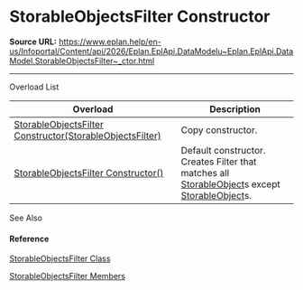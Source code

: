 # StorableObjectsFilter Constructor

**Source URL:** https://www.eplan.help/en-us/Infoportal/Content/api/2026/Eplan.EplApi.DataModelu~Eplan.EplApi.DataModel.StorableObjectsFilter~_ctor.html

---

Overload List

| Overload | Description |
| --- | --- |
| [StorableObjectsFilter Constructor(StorableObjectsFilter)](Eplan.EplApi.DataModelu~Eplan.EplApi.DataModel.StorableObjectsFilter~_ctor(StorableObjectsFilter).html) | Copy constructor. |
| [StorableObjectsFilter Constructor()](Eplan.EplApi.DataModelu~Eplan.EplApi.DataModel.StorableObjectsFilter~_ctor().html) | Default constructor. Creates Filter that matches all [StorableObject](Eplan.EplApi.DataModelu~Eplan.EplApi.DataModel.StorableObject.html)s except [StorableObject](Eplan.EplApi.DataModelu~Eplan.EplApi.DataModel.StorableObject.html)s. |



See Also

#### Reference

[StorableObjectsFilter Class](Eplan.EplApi.DataModelu~Eplan.EplApi.DataModel.StorableObjectsFilter.html)
  
[StorableObjectsFilter Members](Eplan.EplApi.DataModelu~Eplan.EplApi.DataModel.StorableObjectsFilter_members.html)